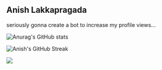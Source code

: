 ## Anish Lakkapragada

seriously gonna create a bot to increase my profile views... 

![Anurag's GitHub stats](https://github-readme-stats.vercel.app/api?username=anish-lakkapragada&show_icons=true&)

![Anish's GitHub Streak](https://github-readme-streak-stats.herokuapp.com/?theme=dark&user=anish-lakkapragada&hide_border=true)

![](https://komarev.com/ghpvc/?username=anish-lakkapragada)
